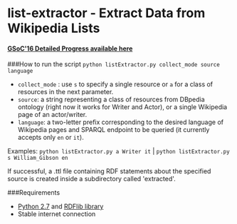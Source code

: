 # list-extractor - Extract Data from Wikipedia Lists

#### [GSoC'16 Detailed Progress available here](https://github.com/dbpedia/extraction-framework/wiki/GSoC_2016_Progress_Federica)

###How to run the script
`python listExtractor.py collect_mode source language`
* `collect_mode` : use `s` to specify a single resource or `a` for a class of resources in the next parameter.
* `source`: a string representing a class of resources from DBpedia ontology (right now it works for Writer and Actor), or a single Wikipedia page of an actor/writer.
* `language`: a two-letter prefix corresponding to the desired language of Wikipedia pages and SPARQL endpoint to be queried (it currently accepts only `en` or `it`).

Examples: `python listExtractor.py a Writer it`  | `python listExtractor.py s William_Gibson en`

If successful, a .ttl file containing RDF statements about the specified source is created inside a subdirectory called 'extracted'.

###Requirements
* [Python 2.7](https://www.python.org/download/releases/2.7/) and [RDFlib library](http://rdflib.readthedocs.io/en/stable/gettingstarted.html)
* Stable internet connection
